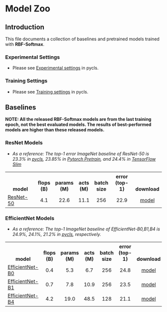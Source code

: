 # Model Zoo

## Introduction

This file documents a collection of baselines and pretrained models trained with **RBF-Softmax**.

### Experimental Settings

- Please see [Experimental settings](https://github.com/facebookresearch/pycls/blob/master/MODEL_ZOO.md#experimental-settings) in pycls.

### Training Settings

- Please see [Training settings](https://github.com/facebookresearch/pycls/blob/master/MODEL_ZOO.md#training-settings) in pycls.

## Baselines

**NOTE: All the released RBF-Softmax models are from the last training epoch, not the best evaluated models. The results of best-performed models are higher than these released models.**

### ResNet Models
-  *As a reference: The top-1 error ImageNet baseline of ResNet-50 is 23.3% in [pycls](https://github.com/facebookresearch/pycls/blob/master/MODEL_ZOO.md), 23.85% in [Pytorch Pretrain](https://pytorch.org/docs/stable/torchvision/models.html), and 24.4% in [TensorFlow Slim](https://github.com/tensorflow/models/tree/master/research/slim)*

<table><tbody>
<!-- START ResNet TABLE -->
<!-- TABLE HEADER -->
<th valign="bottom">model</th>
<th valign="bottom">flops<br/>(B)</th>
<th valign="bottom">params<br/>(M)</th>
<th valign="bottom">acts<br/>(M)</th>
<th valign="bottom">batch<br/>size</th>
<th valign="bottom">error<br/>(top-1)</th>
<th valign="bottom">download</th>
<!-- TABLE BODY -->
<!-- ROW ResNet-50-RBF -->
<tr>
<td align="left"><a href="configs/dds_baselines/resnet/R-50-1x64d_dds_8gpu.yaml">ResNet-50</a></td>
<td align="center">4.1</td>
<td align="center">22.6</td>
<td align="center">11.1</td>
<td align="center">256</td>
<td align="center">22.9</td>
<td align="center"><a href="https://www.dropbox.com/s/geo7xb4gz422n1r/RBF_ResNet50.pyth?dl=0">model</a></td>
</tr>
<!-- END ResNet TABLE -->
</tbody></table>


### EfficientNet Models
- *As a reference: The top-1 ImageNet baseline of EfficientNet-B0,B1,B4 is 24.9%, 24.1%, 21.2% in [pycls](https://github.com/facebookresearch/pycls/blob/master/MODEL_ZOO.md), respectively.*


<table><tbody>
<!-- START EfficientNet TABLE -->
<!-- TABLE HEADER -->
<th valign="bottom">model</th>
<th valign="bottom">flops<br/>(B)</th>
<th valign="bottom">params<br/>(M)</th>
<th valign="bottom">acts<br/>(M)</th>
<th valign="bottom">batch<br/>size</th>
<th valign="bottom">error<br/>(top-1)</th>
<th valign="bottom">download</th>
<!-- TABLE BODY -->
<!-- ROW EfficientNet-B0-RBF -->
<tr>
<td align="left"><a href="configs/EffNet-B0_RBF_8gpu.yaml">EfficientNet-B0</a></td>
<td align="center">0.4</td>
<td align="center">5.3</td>
<td align="center">6.7</td>
<td align="center">256</td>
<td align="center">24.8</td>
<td align="center"><a href="https://www.dropbox.com/s/d95nvzufu0iopsw/RBF_EffNet-B0.pyth?dl=0">model</a></td>
</tr>
<!-- ROW EfficientNet-B1-RBF -->
<tr>
<td align="left"><a href="configs/EffNet-B1_RBF_8gpu.yaml">EfficientNet-B1</a></td>
<td align="center">0.7</td>
<td align="center">7.8</td>
<td align="center">10.9</td>
<td align="center">256</td>
<td align="center">23.5</td>
<td align="center"><a href="https://www.dropbox.com/s/4n4yxyjxllxyavv/rbf_effnet-b1.pyth?dl=0">model</a></td>
</tr>
<!-- ROW EfficientNet-B4-RBF -->
<tr>
<td align="left"><a href="configs/EffNet-B4_RBF_8gpu.yaml">EfficientNet-B4</a></td>
<td align="center">4.2</td>
<td align="center">19.0</td>
<td align="center">48.5</td>
<td align="center">128</td>
<td align="center">21.1</td>
<td align="center"><a href="https://www.dropbox.com/s/rp6bevik3p1qke1/rbf_effnet-b4.pyth?dl=0">model</a></td>
</tr>
<!-- END EfficientNet TABLE -->
</tbody></table>
